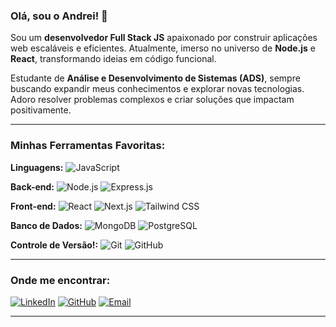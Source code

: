 ### Olá, sou o Andrei! 👋

Sou um **desenvolvedor Full Stack JS** apaixonado por construir aplicações web escaláveis e eficientes. Atualmente, imerso no universo de **Node.js** e **React**, transformando ideias em código funcional.

Estudante de **Análise e Desenvolvimento de Sistemas (ADS)**, sempre buscando expandir meus conhecimentos e explorar novas tecnologias. Adoro resolver problemas complexos e criar soluções que impactam positivamente.

---

### Minhas Ferramentas Favoritas:

**Linguagens:**
<img src="https://img.shields.io/badge/JavaScript-F7DF1E?style=for-the-badge&logo=javascript&logoColor=black" alt="JavaScript" />

**Back-end:**
<img src="https://img.shields.io/badge/Node.js-339933?style=for-the-badge&logo=node.js&logoColor=white" alt="Node.js" />
<img src="https://img.shields.io/badge/Express.js-000000?style=for-the-badge&logo=express&logoColor=white" alt="Express.js" />

**Front-end:**
<img src="https://img.shields.io/badge/React-61DAFB?style=for-the-badge&logo=react&logoColor=black" alt="React" />
<img src="https://img.shields.io/badge/Next.js-000000?style=for-the-badge&logo=next.js&logoColor=white" alt="Next.js" />
<img src="https://img.shields.io/badge/Tailwind_CSS-38B2AC?style=for-the-badge&logo=tailwind-css&logoColor=white" alt="Tailwind CSS" />

**Banco de Dados:**
<img src="https://img.shields.io/badge/MongoDB-47A248?style=for-the-badge&logo=mongodb&logoColor=white" alt="MongoDB" />
<img src="https://img.shields.io/badge/PostgreSQL-316192?style=for-the-badge&logo=postgresql&logoColor=white" alt="PostgreSQL" />

**Controle de Versão!:**
<img src="https://img.shields.io/badge/Git-F05032?style=for-the-badge&logo=git&logoColor=white" alt="Git" />
<img src="https://img.shields.io/badge/GitHub-181717?style=for-the-badge&logo=github&logoColor=white" alt="GitHub" />

---

### Onde me encontrar:

[![LinkedIn](https://img.shields.io/badge/LinkedIn-0077B5?style=for-the-badge&logo=linkedin&logoColor=white)](https://www.linkedin.com/in/andreisantosmoreira-dev/)
[![GitHub](https://img.shields.io/badge/GitHub-181717?style=for-the-badge&logo=github&logoColor=white)](https://github.com/AndreiMoreira7/AndreiMoreira7)
[![Email](https://img.shields.io/badge/Email-D14836?style=for-the-badge&logo=gmail&logoColor=white)](andreism1415@gmail.com)

---
